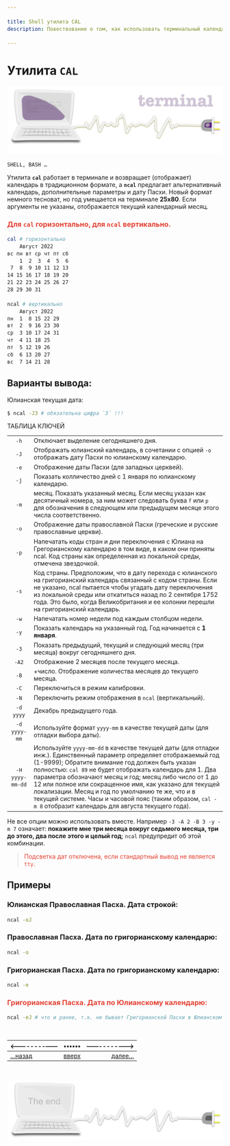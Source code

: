 ```yaml
---

title: Shell утилита CAL
description: Повествование о том, как использовать терминальный календарь или календарь в терминале

---
```


<div class="navi"><nav id="navi"><!-- js --></nav></div>

# Утилита **`CAL`**

<span id="az1-img" class="img" onclick="imgResize()">![img](assets/svg/comp-cal.svg)</span>


	SHELL, BASH …

Утилита **`cal`** работает в терминале и возвращает (отображает) календарь в традиционном формате, а **`ncal`** предлагает альтернативный календарь, дополнительные параметры и дату Пасхи. Новый формат немного тесноват, но год умещается на терминале **25x80**. Если аргументы не указаны, отображается текущий календарный месяц. 

### <span style="color: #e34234;">Для `cal` горизонтально, для `ncal` вертикально.

```sh
cal # горизонтально
    Август 2022       
вс пн вт ср чт пт сб  
    1  2  3  4  5  6  
 7  8  9 10 11 12 13  
14 15 16 17 18 19 20  
21 22 23 24 25 26 27  
28 29 30 31  

ncal # вертикально
    Август 2022       
пн  1  8 15 22 29   
вт  2  9 16 23 30   
ср  3 10 17 24 31   
чт  4 11 18 25      
пт  5 12 19 26      
сб  6 13 20 27      
вс  7 14 21 28  
```


## Варианты вывода:

Юлианская текущая дата:
```sh
$ ncal -J3 # обязательна цифра `3` !!!
```

ТАБЛИЦА КЛЮЧЕЙ

|      |    |
|:----:|:---|
| `-h` |Отключает выделение сегодняшнего дня.|
| `-J` |Отображать юлианский календарь, в сочетании с опцией `-o` отображать дату Пасхи по юлианскому календарю.| 
| `-e` |Отображение даты Пасхи (для западных церквей).| 
| `-j` |Показать колличество дней с 1 января по юлианскому календарю.| 
| `-m` | месяц. Показать указанный месяц. Если месяц указан как десятичный номера, за ним может следовать буква `f` или `p` для обозначения в следующем или предыдущем месяце этого числа соответственно.| 
| `-o` | Отображение даты православной Пасхи (греческие и русские православные церкви).|
| `-p` | Напечатать коды стран и дни переключения с Юлиана на Грегорианскому календарю в том виде, в каком они приняты ncal. Код страны как определенная из локальной среды, отмечена звездочкой.|
| `-s` | Код страны. Предположим, что в дату перехода с юлианского на григорианский календарь связанный с кодом страны. Если не указано, ncal пытается чтобы угадать дату переключения из локальной среды или откатиться назад по 2 сентября 1752 года. Это было, когда Великобритания и ее колонии перешли на григорианский календарь.|
| `-w` | Напечатать номер недели под каждым столбцом недели.|
| `-y` | Показать календарь на указанный год. Год начинается c **1 января**.|
| `-3` | Показать предыдущий, текущий и следующий месяц (три месяца) вокруг сегодняшнего дня.|
| `-A2` | Отображение 2 месяцев после текущего месяца.|
| `-B` | +число. Отображение количества месяцев до текущего месяца.|
| `-C` | Переключиться в режим калибровки.|
| `-N` | Переключить режим отображения в `ncal` (вертикальный).|
| `-d yyyy`| Декабрь предыдущего года. |
| `-d yyyy-mm`| Используйте формат `yyyy-mm` в качестве текущей даты (для отладки выбора даты).|
| `-H yyyy-mm-dd`| Используйте `yyyy-mm-dd` в качестве текущей даты (для отладки инж.). Единственный параметр определяет отображаемый год (1-9999); Обратите внимание год должен быть указан полностью: `cal 89` не будет отображать календарь для 1. Два параметра обозначают месяц и год; месяц либо число от 1 до 12 или полное или сокращенное имя, как указано для текущей локализации. Месяц и год по умолчанию те же, что и в текущей системе. Часы и часовой пояс (таким образом, `cal -m 8` отобразит календарь для августа текущего года).|

Не все опции можно использовать вместе. Например `-3 -A 2 -B 3 -y -m 7` означает: **покажите мне три месяца вокруг седьмого месяца, три до этого, два после этого и целый год**; 
`ncal` предупредит об
этой комбинации.



><span style="color: #e34234;">Подсветка дат отключена, если стандартный вывод не является `tty`.


## Примеры

### Юлианская Православная Пасха. Дата строкой:
```sh
ncal -oJ
```

### Православная Пасха. Дата по григорианскому календарю:
```sh
ncal -o
```

### Григорианская Пасха. Дата по григорианскому календарю:
```sh
ncal -e
```


### <span style="color: #e34234;">Григорианская Пасха. Дата по Юлианскому календарю:
```sh
ncal -eJ # что и ранее, т.к. не бывает Григорианской Пасхи в Юлианском календаре !!!
```

<br>

|<--------——|••••••|——-------->|
|:---|:---:|---:|
[…назад](glagol-git.md)|[вверх](#)|[далее…](kakw-colors.md)

<br>

<span id="comp-end-img" class="img" onclick="imgResize()">![img](assets/svg/comp-end.svg)</span>

<script src="assets/js/navi.js"></script>

